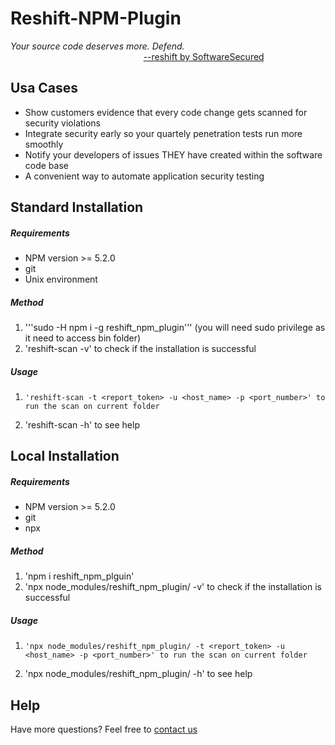 # Reshift-NPM-Plugin
*Your source code deserves more. Defend.*<br/>
 &nbsp;&nbsp;&nbsp;&nbsp;&nbsp;&nbsp;&nbsp;&nbsp;&nbsp;&nbsp;&nbsp;&nbsp;&nbsp;&nbsp;&nbsp;&nbsp;&nbsp;
 &nbsp;&nbsp;&nbsp;&nbsp;&nbsp;&nbsp;&nbsp;&nbsp;&nbsp;&nbsp;&nbsp;&nbsp;&nbsp;&nbsp;&nbsp;&nbsp;&nbsp;
 &nbsp;&nbsp;&nbsp;&nbsp;&nbsp;&nbsp;&nbsp;&nbsp;&nbsp;&nbsp;&nbsp;&nbsp;&nbsp;&nbsp;&nbsp;&nbsp;&nbsp;
 [--reshift by SoftwareSecured](https://www.softwaresecured.com/reshift/ "Reshift's Homepage")

## Usa Cases
* Show customers evidence that every code change gets scanned for security violations
* Integrate security early so your quartely penetration tests run more smoothly
* Notify your developers of issues THEY have created within the software code base
* A convenient way to automate application security testing

## Standard Installation
##### Requirements
* NPM version >= 5.2.0
* git
* Unix environment
##### Method
1. '''sudo -H npm i -g reshift_npm_plugin''' (you will need sudo privilege as it need to access bin folder)
2. 'reshift-scan -v' to check if the installation is successful
##### Usage
1.     'reshift-scan -t <report_token> -u <host_name> -p <port_number>' to run the scan on current folder
2. 'reshift-scan -h' to see help

## Local Installation
##### Requirements
* NPM version >= 5.2.0
* git
* npx
##### Method
1. 'npm i reshift_npm_plguin'
2. 'npx node_modules/reshift_npm_plugin/ -v' to check if the installation is successful
##### Usage
1.     'npx node_modules/reshift_npm_plugin/ -t <report_token> -u <host_name> -p <port_number>' to run the scan on current folder
2. 'npx node_modules/reshift_npm_plugin/ -h' to see help


## Help
Have more questions? Feel free to [contact us](mailto:support@softwaresecursd.com)
